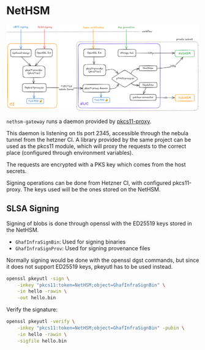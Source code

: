 <!--
SPDX-FileCopyrightText: 2022-2025 TII (SSRC) and the Ghaf contributors
SPDX-License-Identifier: CC-BY-SA-4.0
-->

# NetHSM

![diagram](./nethsm-setup.png)

`nethsm-gateway` runs a daemon provided by
[pkcs11-proxy](https://github.com/tiiuae/pkcs11-proxy).

This daemon is listening on tls port 2345, accessible through the nebula tunnel
from the hetzner CI. A library provided by the same project can be used as the
pkcs11 module, which will proxy the requests to the correct place (configured
through environment variables).

The requests are encrypted with a PKS key which comes from the host secrets.

Signing operations can be done from Hetzner CI, with configured pkcs11-proxy.
The keys used will be the ones stored on the NetHSM.

## SLSA Signing

Signing of blobs is done through openssl with the ED25519 keys stored in the
NetHSM.

- `GhafInfraSignBin`: Used for signing binaries
- `GhafInfraSignProv`: Used for signing provenance files

Normally signing would be done with the openssl dgst commands, but since it does
not support ED25519 keys, pkeyutl has to be used instead.

```sh
openssl pkeyutl -sign \
    -inkey "pkcs11:token=NetHSM;object=GhafInfraSignBin" \
    -in hello -rawin \
    -out hello.bin
```

Verify the signature:

```sh
openssl pkeyutl -verify \
    -inkey "pkcs11:token=NetHSM;object=GhafInfraSignBin" -pubin \
    -in hello -rawin \
    -sigfile hello.bin
```

